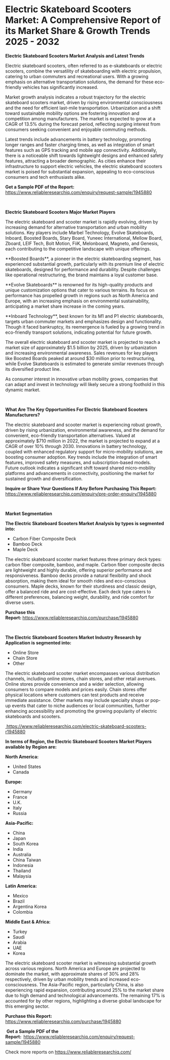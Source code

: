 <p><h1>Electric Skateboard Scooters Market: A Comprehensive Report of its Market Share & Growth Trends 2025 - 2032</h1></p><p><strong>Electric Skateboard Scooters Market Analysis and Latest Trends</strong></p>
<p><p>Electric skateboard scooters, often referred to as e-skateboards or electric scooters, combine the versatility of skateboarding with electric propulsion, catering to urban commuters and recreational users. With a growing emphasis on alternative transportation solutions, the demand for these eco-friendly vehicles has significantly increased. </p><p>Market growth analysis indicates a robust trajectory for the electric skateboard scooters market, driven by rising environmental consciousness and the need for efficient last-mile transportation. Urbanization and a shift toward sustainable mobility options are fostering innovation and competition among manufacturers. The market is expected to grow at a CAGR of 13.5% during the forecast period, reflecting surging interest from consumers seeking convenient and enjoyable commuting methods.</p><p>Latest trends include advancements in battery technology, promoting longer ranges and faster charging times, as well as integration of smart features such as GPS tracking and mobile app connectivity. Additionally, there is a noticeable shift towards lightweight designs and enhanced safety features, attracting a broader demographic. As cities enhance their infrastructure to support electric vehicles, the electric skateboard scooters market is poised for substantial expansion, appealing to eco-conscious consumers and tech enthusiasts alike.</p></p>
<p><strong>Get a Sample PDF of the Report:&nbsp;</strong> <a href="https://www.reliableresearchiq.com/enquiry/request-sample/1945880?utm_campaign=3296&utm_medium=2&utm_source=Github&utm_content=ia&utm_term=05042025&utm_id=electric-skateboard-scooters">https://www.reliableresearchiq.com/enquiry/request-sample/1945880</a></p>
<p>&nbsp;</p>
<p><strong>Electric Skateboard Scooters Major Market Players</strong></p>
<p><p>The electric skateboard and scooter market is rapidly evolving, driven by increasing demand for alternative transportation and urban mobility solutions. Key players include Marbel Technology, Evolve Skateboards, Inboard, Boosted Boards, Stary Board, Yuneec International, Mellow Board, Zboard, LEIF Tech, Bolt Motion, FiiK, Melonboard, Magneto, and Genesis, each contributing to the competitive landscape with unique offerings.</p><p>**Boosted Boards**, a pioneer in the electric skateboarding segment, has experienced substantial growth, particularly with its premium line of electric skateboards, designed for performance and durability. Despite challenges like operational restructuring, the brand maintains a loyal customer base.</p><p>**Evolve Skateboards** is renowned for its high-quality products and unique customization options that cater to various terrains. Its focus on performance has propelled growth in regions such as North America and Europe, with an increasing emphasis on environmental sustainability, anticipating a market share increase in the coming years.</p><p>**Inboard Technology**, best known for its M1 and P1 electric skateboards, targets urban commuter markets and emphasizes design and functionality. Though it faced bankruptcy, its reemergence is fueled by a growing trend in eco-friendly transport solutions, indicating potential for future growth.</p><p>The overall electric skateboard and scooter market is projected to reach a market size of approximately $1.5 billion by 2025, driven by urbanization and increasing environmental awareness. Sales revenues for key players like Boosted Boards peaked at around $30 million prior to restructuring, while Evolve Skateboards is estimated to generate similar revenues through its diversified product line.</p><p>As consumer interest in innovative urban mobility grows, companies that can adapt and invest in technology will likely secure a strong foothold in this dynamic market.</p></p>
<p>&nbsp;</p>
<p><strong>What Are The Key Opportunities For Electric Skateboard Scooters Manufacturers?</strong></p>
<p><p>The electric skateboard and scooter market is experiencing robust growth, driven by rising urbanization, environmental awareness, and the demand for convenient, eco-friendly transportation alternatives. Valued at approximately $710 million in 2022, the market is projected to expand at a CAGR of over 10% through 2030. Innovations in battery technology, coupled with enhanced regulatory support for micro-mobility solutions, are boosting consumer adoption. Key trends include the integration of smart features, improved safety measures, and subscription-based models. Future outlook indicates a significant shift toward shared micro-mobility platforms and advancements in connectivity, positioning the market for sustained growth and diversification.</p></p>
<p><strong>Inquire or Share Your Questions If Any Before Purchasing This Report:</strong> <a href="https://www.reliableresearchiq.com/enquiry/pre-order-enquiry/1945880?utm_campaign=3296&utm_medium=2&utm_source=Github&utm_content=ia&utm_term=05042025&utm_id=electric-skateboard-scooters">https://www.reliableresearchiq.com/enquiry/pre-order-enquiry/1945880</a></p>
<p>&nbsp;</p>
<p><strong>Market Segmentation</strong></p>
<p><strong>The Electric Skateboard Scooters Market Analysis by types is segmented into:</strong></p>
<p><ul><li>Carbon Fiber Composite Deck</li><li>Bamboo Deck</li><li>Maple Deck</li></ul></p>
<p><p>The electric skateboard scooter market features three primary deck types: carbon fiber composite, bamboo, and maple. Carbon fiber composite decks are lightweight and highly durable, offering superior performance and responsiveness. Bamboo decks provide a natural flexibility and shock absorption, making them ideal for smooth rides and eco-conscious consumers. Maple decks, known for their sturdiness and classic design, offer a balanced ride and are cost-effective. Each deck type caters to different preferences, balancing weight, durability, and ride comfort for diverse users.</p></p>
<p><strong>Purchase this Report:&nbsp;</strong><a href="https://www.reliableresearchiq.com/purchase/1945880?utm_campaign=3296&utm_medium=2&utm_source=Github&utm_content=ia&utm_term=05042025&utm_id=electric-skateboard-scooters">https://www.reliableresearchiq.com/purchase/1945880</a></p>
<p>&nbsp;</p>
<p><strong>The Electric Skateboard Scooters Market Industry Research by Application is segmented into:</strong></p>
<p><ul><li>Online Store</li><li>Chain Store</li><li>Other</li></ul></p>
<p><p>The electric skateboard scooter market encompasses various distribution channels, including online stores, chain stores, and other retail avenues. Online stores provide convenience and a wider selection, allowing consumers to compare models and prices easily. Chain stores offer physical locations where customers can test products and receive immediate assistance. Other markets may include specialty shops or pop-up events that cater to niche audiences or local communities, further enhancing accessibility and promoting the growing popularity of electric skateboards and scooters.</p></p>
<p><a href="https://www.reliableresearchiq.com/electric-skateboard-scooters-r1945880?utm_campaign=3296&utm_medium=2&utm_source=Github&utm_content=ia&utm_term=05042025&utm_id=electric-skateboard-scooters">&nbsp;https://www.reliableresearchiq.com/electric-skateboard-scooters-r1945880</a></p>
<p><strong>In terms of Region, the Electric Skateboard Scooters Market Players available by Region are:</strong></p>
<p>
    <p> <strong> North America: </strong>
        <ul>
            <li>United States</li>
            <li>Canada</li>
        </ul>
        </p> 
    <p> <strong> Europe: </strong>
        <ul>
            <li>Germany</li>
            <li>France</li>
            <li>U.K.</li>
            <li>Italy</li>
            <li>Russia</li>
        </ul>
        </p> 
    <p> <strong> Asia-Pacific: </strong>
        <ul>
            <li>China</li>
            <li>Japan</li>
            <li>South Korea</li>
            <li>India</li>
            <li>Australia</li>
            <li>China Taiwan</li>
            <li>Indonesia</li>
            <li>Thailand</li>
            <li>Malaysia</li>
        </ul>
        </p> 
    <p> <strong> Latin America: </strong>
        <ul>
            <li>Mexico</li>
            <li>Brazil</li>
            <li>Argentina Korea</li>
            <li>Colombia</li>
        </ul>
        </p> 
    <p> <strong> Middle East & Africa: </strong>
        <ul>
            <li>Turkey</li>
            <li>Saudi</li>
            <li>Arabia</li>
            <li>UAE</li>
            <li>Korea</li>
        </ul>
    </p>
    </p>
<p><p>The electric skateboard scooter market is witnessing substantial growth across various regions. North America and Europe are projected to dominate the market, with approximate shares of 30% and 28% respectively, driven by urban mobility trends and increased eco-consciousness. The Asia-Pacific region, particularly China, is also experiencing rapid expansion, contributing around 25% to the market share due to high demand and technological advancements. The remaining 17% is accounted for by other regions, highlighting a diverse global landscape for this emerging sector.</p></p>
<p><strong>Purchase this Report: </strong><a href="https://www.reliableresearchiq.com/purchase/1945880?utm_campaign=3296&utm_medium=2&utm_source=Github&utm_content=ia&utm_term=05042025&utm_id=electric-skateboard-scooters">https://www.reliableresearchiq.com/purchase/1945880</a></p>
<p>&nbsp;<strong>Get a Sample PDF of the Report:&nbsp;&nbsp;</strong><a href="https://www.reliableresearchiq.com/enquiry/request-sample/1945880?utm_campaign=3296&utm_medium=2&utm_source=Github&utm_content=ia&utm_term=05042025&utm_id=electric-skateboard-scooters">https://www.reliableresearchiq.com/enquiry/request-sample/1945880</a></p>
<p><strong></strong></p>
<p>Check more reports on <a href="https://www.reliableresearchiq.com/?utm_campaign=3296&utm_medium=2&utm_source=Github&utm_content=ia&utm_term=05042025&utm_id=electric-skateboard-scooters">https://www.reliableresearchiq.com/</a></p>